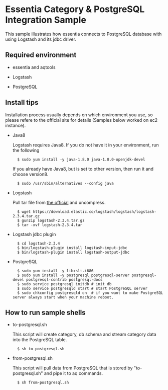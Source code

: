 
# Essentia Category & PostgreSQL Integration Sample

This sample illustrates how essentia connects to PostgreSQL database with using Logstash and its jdbc driver.


## Required environment

- essentia and aqtools

- Logstash

- PostgreSQL




## Install tips

Installation process usually depends on which environment you use, so please refere to the official site for details (Samples below worked on ec2 instance).

* Java8

	Logstash requires Java8. If you do not have it in your environment, run the following

		$ sudo yum install -y java-1.8.0 java-1.8.0-openjdk-devel

	If you already have Java8, but is set to other version, then run it and choose version8.

		$ sudo /usr/sbin/alternatives --config java


* Logstash

	Pull tar file from [the official](https://www.elastic.co/downloads/logstash) and uncompress.

		$ wget https://download.elastic.co/logstash/logstash/logstash-2.3.4.tar.gz
		$ gunzip logstash-2.3.4.tar.gz
		$ tar -xvf logstash-2.3.4.tar


* Logstash jdbc plugin

		$ cd logstash-2.3.4
		$ bin/logstash-plugin install logstash-input-jdbc
		$ bin/logstash-plugin install logstash-output-jdbc


* PostgreSQL

		$ sudo yum install -y libxslt.i686 
		$ sudo yum install -y postgresql postgresql-server postgresql-devel postgresql-contrib postgresql-docs 
		$ sudo service postgresql initdb # init db
		$ sudo service postgresqld start # start PostgreSQL server 
		$ sudo chkconfig postgresqld on  # if you want to make PostgreSQL server always start when your machine reboot.




## How to run sample shells

* to-postgresql.sh

	This script will create category, db schema and stream category data into the PostgreSQL table.

		$ sh to-postgresql.sh

* from-postgresql.sh

	This script will pull data from PostgreSQL that is stored by "to-postgresql.sh" and pipe it to aq commands.

		$ sh from-postgresql.sh





